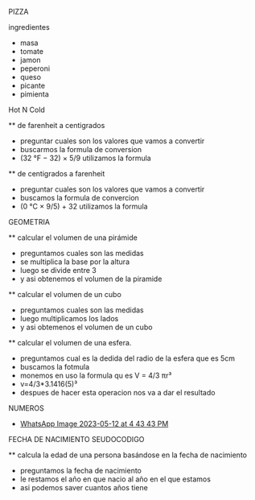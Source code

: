 PIZZA

ingredientes 

* masa 
* tomate 
* jamon
* peperoni
* queso  
* picante 
* pimienta 



Hot N Cold

** de farenheit a centigrados 
* preguntar cuales son los valores que vamos a convertir  
* buscarmos la formula de conversion 
* (32 °F − 32) × 5/9 utilizamos la formula 

** de centigrados a  farenheit 
* preguntar cuales son los valores que vamos a convertir
* buscamos la formula de convercion
* (0 °C × 9/5) + 32 utilizamos la formula 



GEOMETRIA

** calcular el volumen de una pirámide
* preguntamos cuales son las medidas 
* se multiplica la base por la altura 
* luego se divide entre 3
* y asi obtenemos el volumen de la piramide


** calcular el volumen de un cubo
* preguntamos cuales son las medidas 
* luego multiplicamos los lados 
* y asi obtemenos el volumen de un cubo 

** calcular el volumen de una esfera.
* preguntamos cual es la dedida del radio de la esfera que es 5cm
* buscamos la fotmula 
* monemos en uso la formula qu es V = 4/3 πr³
* v=4/3*3.1416(5)³
* despues de hacer esta operacion nos va a dar el resultado

NUMEROS
* [WhatsApp Image 2023-05-12 at 4 43 43 PM](https://github.com/Ashley2019/codr-ashley/assets/132409297/6323f527-926f-4e40-9cb7-45baba2e29a1)


FECHA DE NACIMIENTO SEUDOCODIGO

** calcula la edad de una persona basándose en la fecha de nacimiento

* preguntamos la fecha de nacimiento 
* le restamos el año en que nacio al año en el que estamos
* asi podemos saver cuantos años tiene 





 
 

